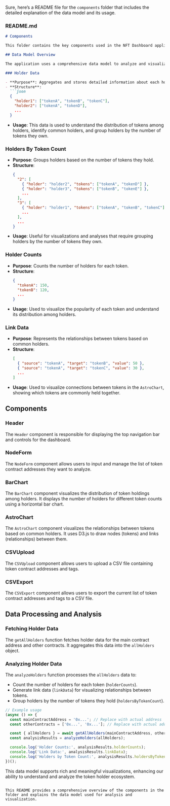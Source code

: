 Sure, here’s a README file for the `components` folder that includes the detailed explanation of the data model and its usage.

### README.md

```markdown
# Components

This folder contains the key components used in the NFT Dashboard application. These components are responsible for fetching, processing, and visualizing data related to NFT token holders.

## Data Model Overview

The application uses a comprehensive data model to analyze and visualize the relationships between token holders and the tokens they own. The data model is structured as follows:

### Holder Data

- **Purpose**: Aggregates and stores detailed information about each holder and the tokens they hold.
- **Structure**:
  ```json
  {
    "holder1": ["tokenA", "tokenB", "tokenC"],
    "holder2": ["tokenA", "tokenD"],
    ...
  }
  ```
- **Usage**: This data is used to understand the distribution of tokens among holders, identify common holders, and group holders by the number of tokens they own.

### Holders By Token Count

- **Purpose**: Groups holders based on the number of tokens they hold.
- **Structure**:
  ```json
  {
    "2": [
      { "holder": "holder2", "tokens": ["tokenA", "tokenD"] },
      { "holder": "holder3", "tokens": ["tokenB", "tokenE"] },
      ...
    ],
    "3": [
      { "holder": "holder1", "tokens": ["tokenA", "tokenB", "tokenC"] },
      ...
    ],
    ...
  }
  ```
- **Usage**: Useful for visualizations and analyses that require grouping holders by the number of tokens they own.

### Holder Counts

- **Purpose**: Counts the number of holders for each token.
- **Structure**:
  ```json
  {
    "tokenA": 150,
    "tokenB": 120,
    ...
  }
  ```
- **Usage**: Used to visualize the popularity of each token and understand its distribution among holders.

### Link Data

- **Purpose**: Represents the relationships between tokens based on common holders.
- **Structure**:
  ```json
  [
    { "source": "tokenA", "target": "tokenB", "value": 50 },
    { "source": "tokenA", "target": "tokenC", "value": 30 },
    ...
  ]
  ```
- **Usage**: Used to visualize connections between tokens in the `AstroChart`, showing which tokens are commonly held together.

## Components

### Header

The `Header` component is responsible for displaying the top navigation bar and controls for the dashboard.

### NodeForm

The `NodeForm` component allows users to input and manage the list of token contract addresses they want to analyze.

### BarChart

The `BarChart` component visualizes the distribution of token holdings among holders. It displays the number of holders for different token counts using a horizontal bar chart.

### AstroChart

The `AstroChart` component visualizes the relationships between tokens based on common holders. It uses D3.js to draw nodes (tokens) and links (relationships) between them.

### CSVUpload

The `CSVUpload` component allows users to upload a CSV file containing token contract addresses and tags.

### CSVExport

The `CSVExport` component allows users to export the current list of token contract addresses and tags to a CSV file.

## Data Processing and Analysis

### Fetching Holder Data

The `getAllHolders` function fetches holder data for the main contract address and other contracts. It aggregates this data into the `allHolders` object.

### Analyzing Holder Data

The `analyzeHolders` function processes the `allHolders` data to:

- Count the number of holders for each token (`holderCounts`).
- Generate link data (`linkData`) for visualizing relationships between tokens.
- Group holders by the number of tokens they hold (`holdersByTokenCount`).

```javascript
// Example usage
(async () => {
  const mainContractAddress = '0x...'; // Replace with actual address
  const otherContracts = ['0x...', '0x...']; // Replace with actual addresses

  const { allHolders } = await getAllHolders(mainContractAddress, otherContracts);
  const analysisResults = analyzeHolders(allHolders);

  console.log('Holder Counts:', analysisResults.holderCounts);
  console.log('Link Data:', analysisResults.linkData);
  console.log('Holders by Token Count:', analysisResults.holdersByTokenCount);
})();
```

This data model supports rich and meaningful visualizations, enhancing our ability to understand and analyze the token holder ecosystem.
```

This README provides a comprehensive overview of the components in the folder and explains the data model used for analysis and visualization.